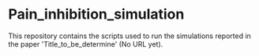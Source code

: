 # Pain_inhibition_simulation
This repository contains the scripts used to run the simulations reported in the paper 'Title_to_be_determine' (No URL yet).
